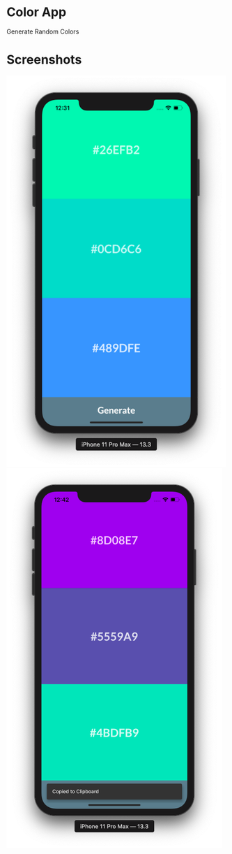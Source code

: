# Color App

Generate Random Colors

# Screenshots

<img src="Screenshots/screenshot1.png">

<img src="Screenshots/screenshot2.png">
